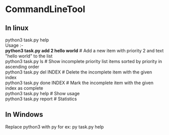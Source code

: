 # CommandLineTool
## In linux
  python3 task.py help<br>
  Usage :-<br>
  **python3 task.py add 2 hello world**    # Add a new item with priority 2 and text "hello world" to the list<br>
  python3 task.py ls                   # Show incomplete priority list items sorted by priority in ascending order<br>
  python3 task.py del INDEX            # Delete the incomplete item with the given index<br>
  python3 task.py done INDEX           # Mark the incomplete item with the given index as complete<br>
  python3 task.py help                 # Show usage<br>
  python3 task.py report               # Statistics<br>
  
## In Windows
Replace python3 with py for ex: py task.py help 
